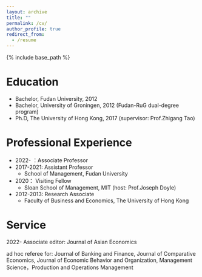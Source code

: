 ```yaml
---
layout: archive
title: ""
permalink: /cv/
author_profile: true
redirect_from:
  - /resume
---
```


{% include base_path %}

Education
======
* Bachelor, Fudan University, 2012
* Bachelor, University of Groningen, 2012 (Fudan-RuG dual-degree program)
* Ph.D, The University of Hong Kong, 2017 (supervisor: Prof.Zhigang Tao)

Professional Experience
======
* 2022-    ：Associate Professor
* 2017-2021: Assistant Professor
  * School of Management, Fudan University
* 2020： Visiting Fellow
  * Sloan School of Management, MIT (host: Prof.Joseph Doyle)
* 2012-2013: Research Associate
  * Faculty of Business and Economics, The University of Hong Kong

  
Service
======
2022- Associate editor: Journal of Asian Economics
 
ad hoc referee for:
Journal of Banking and Finance, Journal of Comparative Economics, Journal of Economic Behavior and Organization, Management Science，Production and Operations Management

  
